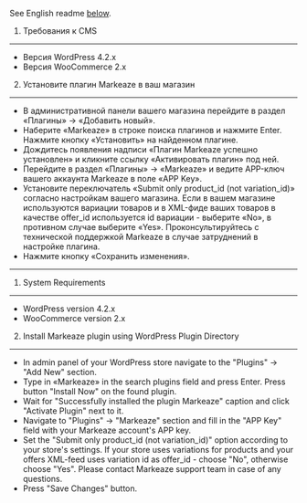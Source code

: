 See English readme [below](#1-system-requirements).

1. Требования к CMS
-------------------

* Версия WordPress 4.2.x
* Версия WooCommerce 2.x

2. Установите плагин Markeaze в ваш магазин
------------------------------------------

* В административной панели вашего магазина перейдите в раздел «Плагины» → «Добавить новый».
* Наберите «Markeaze» в строке поиска плагинов и нажмите Enter. Нажмите кнопку «Установить» на найденном плагине.
* Дождитесь появления надписи «Плагин Markeaze успешно установлен» и кликните ссылку «Активировать плагин» под ней.
* Перейдите в раздел «Плагины» → «Markeaze» и ведите APP-ключ вашего аккаунта Markeaze в поле «APP Key».
* Установите переключатель «Submit only product_id (not variation_id)» согласно настройкам вашего магазина. Если в вашем магазине используются вариации товаров и в XML-фиде ваших товаров в качестве offer_id используется id вариации - выберите «No», в противном случае выберите «Yes». Проконсультируйтесь с технической поддержкой Markeaze в случае затруднений в настройке плагина.
* Нажмите кнопку «Сохранить изменения».

***

1. System Requirements
----------------------

* WordPress version 4.2.x
* WooCommerce version 2.x

2. Install Markeaze plugin using WordPress Plugin Directory
----------------------------------------------------------

* In admin panel of your WordPress store navigate to the "Plugins" → "Add New" section.
* Type in «Markeaze» in the search plugins field and press Enter. Press button "Install Now" on the found plugin.
* Wait for "Successfully installed the plugin Markeaze" caption and click "Activate Plugin" next to it.
* Navigate to "Plugins" → "Markeaze" section and fill in the "APP Key" field with your Markeaze account's APP key.
* Set the "Submit only product_id (not variation_id)" option according to your store's settings. If your store uses variations for products and your offers XML-feed uses variation id as offer_id - choose "No", otherwise choose "Yes". Please contact Markeaze support team in case of any questions.
* Press "Save Changes" button.
